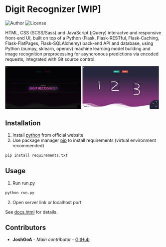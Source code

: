 # Digit Recognizer \[WIP]

![Author](https://img.shields.io/badge/author-JoshGoA-blue) ![License](https://img.shields.io/badge/license-GPL-green)

HTML, CSS (SCSS/Sass) and JavaScript (jQuery) interactve and responsive front-end UI, built on top of a Python (Flask, Flask-RESTful, Flask-Caching, Flask-FlatPages, Flask-SQLAlchemy) back-end API and database, using Python (numpy, sklearn, opencv) machine learning model building and image recognition preprocessing for asyncronous predictions via encoded requests, integrated with Git source control.

<img src="screenshots/screenshot(1).png" width="48.5%">
<img src="screenshots/screenshot(2).png" width="48.5%">

## Installation

1. Install [python](https://www.python.org/downloads/) from official website
2. Use package manager [pip](https://pip.pypa.io/en/stable/) to install requirements (virtual environment recommended)
```sh
pip install requirements.txt
```

## Usage

1. Run run.py
```python
python run.py
```
2. Open server link or localhost port

See [docs.html](https://github.com/JoshGoA/Digit-Recognizer/blob/master/src/static/pages/docs.html) for details.

## Contributors

* **JoshGoA** - *Main contributor* - [GitHub](https://github.com/JoshGoA)
